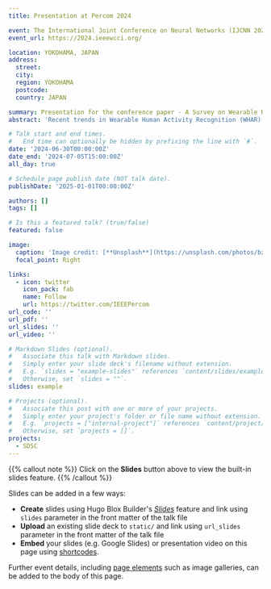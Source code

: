 ```yaml
---
title: Presentation at Percom 2024

event: The International Joint Conference on Neural Networks (IJCNN 2024)
event_url: https://2024.ieeewcci.org/

location: YOKOHAMA, JAPAN
address:
  street: 
  city: 
  region: YOKOHAMA
  postcode: 
  country: JAPAN

summary: Presentation for the conference paper - A Survey on Wearable Human Activity Recognition; Innovative Pipeline Development for Enhanced Research and Practice.
abstract: 'Recent trends in Wearable Human Activity Recognition (WHAR) have led to an unprecedented 42.9\% increase in scholarly articles in 2022, underscoring the urgency for a comprehensive review to systematically categorize their varied research directions. Moreover, our analysis reveals that the contributions of current articles often deviate from the traditional stages of the human activity recognition pipeline, as established in prior literature. This misalignment suggests the necessity for an updated pipeline that more accurately reflects the intricacies and nuances of WHAR studies. In response, we review WHAR articles from 2021 to 2023 and introduce an innovative WHAR pipeline, emphasizing a research-focused approach. This new pipeline offers distinct advantages: it provides researchers with a clear and systematic categorization of WHAR articles, thereby enhancing understanding of the field. For practitioners, it facilitates the selection of customized methods for each stage, thereby optimizing final assembled model efficacy.'

# Talk start and end times.
#   End time can optionally be hidden by prefixing the line with `#`.
date: '2024-06-30T00:00:00Z'
date_end: '2024-07-05T15:00:00Z'
all_day: true

# Schedule page publish date (NOT talk date).
publishDate: '2025-01-01T00:00:00Z'

authors: []
tags: []

# Is this a featured talk? (true/false)
featured: false

image:
  caption: 'Image credit: [**Unsplash**](https://unsplash.com/photos/bzdhc5b3Bxs)'
  focal_point: Right

links:
  - icon: twitter
    icon_pack: fab
    name: Follow
    url: https://twitter.com/IEEEPercom
url_code: ''
url_pdf: ''
url_slides: ''
url_video: ''

# Markdown Slides (optional).
#   Associate this talk with Markdown slides.
#   Simply enter your slide deck's filename without extension.
#   E.g. `slides = "example-slides"` references `content/slides/example-slides.md`.
#   Otherwise, set `slides = ""`.
slides: example

# Projects (optional).
#   Associate this post with one or more of your projects.
#   Simply enter your project's folder or file name without extension.
#   E.g. `projects = ["internal-project"]` references `content/project/deep-learning/index.md`.
#   Otherwise, set `projects = []`.
projects:
  - SDSC
---
```


{{% callout note %}}
Click on the **Slides** button above to view the built-in slides feature.
{{% /callout %}}

Slides can be added in a few ways:

- **Create** slides using Hugo Blox Builder's [_Slides_](https://docs.hugoblox.com/reference/content-types/) feature and link using `slides` parameter in the front matter of the talk file
- **Upload** an existing slide deck to `static/` and link using `url_slides` parameter in the front matter of the talk file
- **Embed** your slides (e.g. Google Slides) or presentation video on this page using [shortcodes](https://docs.hugoblox.com/reference/markdown/).

Further event details, including [page elements](https://docs.hugoblox.com/reference/markdown/) such as image galleries, can be added to the body of this page.
